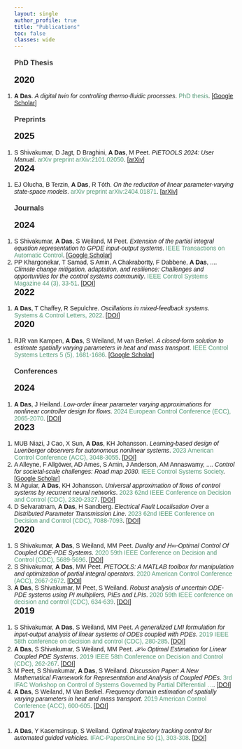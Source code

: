 ```yaml
---
layout: single
author_profile: true
title: "Publications"
toc: false
classes: wide
---
```


<html>
<head>
  <meta charset="UTF-8">
  <title>Amritam Das - Publication List</title>
  <style>
    body { font-family: Arial, sans-serif; margin: 0; }
    h2 { margin-top: 0; }
    h3 { margin-top: 20px; color: #333; }
    .author-highlight { font-weight: bold; }
    .title-italic { font-style: italic; }
    .venue { color: #597; }
    .pub-link { color: #1A0DAB; text-decoration: none; }
    .theme-tags { margin-left: 10px; }
    .tag {
      display: inline-block;
      background: #e8eaea;
      color: #356;
      border-radius: 0.3em;
      font-size: 0.85em;
      padding: 1px 6px;
      margin-right: 4px;
      font-family: Arial, sans-serif;
    }
    .tag.nonlinear { background: #FFDD99; color: #875300; }
    .tag.pde { background: #CCE5FF; color: #003366; }
    .tag.ml { background: #D4EDDA; color: #155724; }
    .tag.fault { background: #F8D7DA; color: #721c24; }
    ol { margin: 0; padding: 0; }
    li { margin: 0; padding: 0; }
  </style>
</head>
<body>
<h3>PhD Thesis</h3>
<h2>2020</h2>
<ol><li><span class="author-highlight">A Das</span>. <span class="title-italic">A digital twin for controlling thermo-fluidic processes</span>. <span class="venue">PhD thesis</span>. [<a href="https://scholar.google.com/citations?view_op=view_citation&hl=en&user=dZ1NkwoAAAAJ&citation_for_view=dZ1NkwoAAAAJ:Wp0gIr-vW9MC">Google Scholar</a>] </li></ol>
<h3>Preprints</h3>
<h2>2025</h2>
<ol><li>S Shivakumar, D Jagt, D Braghini, <span class="author-highlight">A Das</span>, M Peet. <span class="title-italic">PIETOOLS 2024: User Manual</span>. <span class="venue">arXiv preprint arXiv:2101.02050</span>. [<a href="https://arxiv.org/abs/2101.02050">arXiv</a>] </li></ol>
<h2>2024</h2>
<ol><li>EJ Olucha, B Terzin, <span class="author-highlight">A Das</span>, R Tóth. <span class="title-italic">On the reduction of linear parameter-varying state-space models</span>. <span class="venue">arXiv preprint arXiv:2404.01871</span>. [<a href="https://arxiv.org/abs/2404.01871">arXiv</a>] </li></ol>
<h3>Journals</h3>
<h2>2024</h2>
<ol><li>S Shivakumar, <span class="author-highlight">A Das</span>, S Weiland, M Peet. <span class="title-italic">Extension of the partial integral equation representation to GPDE input-output systems</span>. <span class="venue">IEEE Transactions on Automatic Control</span>. [<a href="https://scholar.google.com/citations?view_op=view_citation&hl=en&user=dZ1NkwoAAAAJ&citation_for_view=dZ1NkwoAAAAJ:M3ejUd6NZC8C">Google Scholar</a>] </li><li>PP Khargonekar, T Samad, S Amin, A Chakrabortty, F Dabbene, <span class="author-highlight">A Das</span>, .... <span class="title-italic">Climate change mitigation, adaptation, and resilience: Challenges and opportunities for the control systems community</span>. <span class="venue">IEEE Control Systems Magazine 44 (3), 33-51</span>. [<a href="https://doi.org/10.1109/mcs.2024.3382377">DOI</a>] </li></ol>
<h2>2022</h2>
<ol><li><span class="author-highlight">A Das</span>, T Chaffey, R Sepulchre. <span class="title-italic">Oscillations in mixed-feedback systems</span>. <span class="venue">Systems & Control Letters, 2022</span>. [<a href="https://doi.org/10.1016/j.sysconle.2022.105289">DOI</a>] </li></ol>
<h2>2020</h2>
<ol><li>RJR van Kampen, <span class="author-highlight">A Das</span>, S Weiland, M van Berkel. <span class="title-italic">A closed-form solution to estimate spatially varying parameters in heat and mass transport</span>. <span class="venue">IEEE Control Systems Letters 5 (5), 1681-1686</span>. [<a href="https://scholar.google.com/citations?view_op=view_citation&hl=en&user=dZ1NkwoAAAAJ&citation_for_view=dZ1NkwoAAAAJ:8k81kl-MbHgC">Google Scholar</a>] </li></ol>
<h3>Conferences</h3>
<h2>2024</h2>
<ol><li><span class="author-highlight">A Das</span>, J Heiland. <span class="title-italic">Low-order linear parameter varying approximations for nonlinear controller design for flows</span>. <span class="venue">2024 European Control Conference (ECC), 2065-2070</span>. [<a href="https://doi.org/10.23919/ecc64448.2024.10591292">DOI</a>] </li></ol>
<h2>2023</h2>
<ol><li>MUB Niazi, J Cao, X Sun, <span class="author-highlight">A Das</span>, KH Johansson. <span class="title-italic">Learning-based design of Luenberger observers for autonomous nonlinear systems</span>. <span class="venue">2023 American Control Conference (ACC), 3048-3055</span>. [<a href="https://doi.org/10.23919/acc55779.2023.10156294">DOI</a>] </li><li>A Alleyne, F Allgöwer, AD Ames, S Amin, J Anderson, AM Annaswamy, .... <span class="title-italic">Control for societal-scale challenges: Road map 2030</span>. <span class="venue">IEEE Control Systems Society</span>. [<a href="https://scholar.google.com/citations?view_op=view_citation&hl=en&user=dZ1NkwoAAAAJ&citation_for_view=dZ1NkwoAAAAJ:k_IJM867U9cC">Google Scholar</a>] </li><li>M Aguiar, <span class="author-highlight">A Das</span>, KH Johansson. <span class="title-italic">Universal approximation of flows of control systems by recurrent neural networks</span>. <span class="venue">2023 62nd IEEE Conference on Decision and Control (CDC), 2320-2327</span>. [<a href="https://doi.org/10.1109/cdc49753.2023.10383457">DOI</a>] </li><li>D Selvaratnam, <span class="author-highlight">A Das</span>, H Sandberg. <span class="title-italic">Electrical Fault Localisation Over a Distributed Parameter Transmission Line</span>. <span class="venue">2023 62nd IEEE Conference on Decision and Control (CDC), 7088-7093</span>. [<a href="https://doi.org/10.1109/cdc49753.2023.10383452">DOI</a>] </li></ol>
<h2>2020</h2>
<ol><li>S Shivakumar, <span class="author-highlight">A Das</span>, S Weiland, MM Peet. <span class="title-italic">Duality and H∞-Optimal Control Of Coupled ODE-PDE Systems</span>. <span class="venue">2020 59th IEEE Conference on Decision and Control (CDC), 5689-5696</span>. [<a href="https://doi.org/10.1109/cdc42340.2020.9303989">DOI</a>] </li><li>S Shivakumar, <span class="author-highlight">A Das</span>, MM Peet. <span class="title-italic">PIETOOLS: A MATLAB toolbox for manipulation and optimization of partial integral operators</span>. <span class="venue">2020 American Control Conference (ACC), 2667-2672</span>. [<a href="https://doi.org/10.23919/acc45564.2020.9147712">DOI</a>] </li><li><span class="author-highlight">A Das</span>, S Shivakumar, M Peet, S Weiland. <span class="title-italic">Robust analysis of uncertain ODE-PDE systems using PI multipliers, PIEs and LPIs</span>. <span class="venue">2020 59th IEEE conference on decision and control (CDC), 634-639</span>. [<a href="https://doi.org/10.1109/cdc42340.2020.9303892">DOI</a>] </li></ol>
<h2>2019</h2>
<ol><li>S Shivakumar, <span class="author-highlight">A Das</span>, S Weiland, MM Peet. <span class="title-italic">A generalized LMI formulation for input-output analysis of linear systems of ODEs coupled with PDEs</span>. <span class="venue">2019 IEEE 58th conference on decision and control (CDC), 280-285</span>. [<a href="https://doi.org/10.1109/cdc40024.2019.9030224">DOI</a>] </li><li><span class="author-highlight">A Das</span>, S Shivakumar, S Weiland, MM Peet. <span class="title-italic">ℋ∞ Optimal Estimation for Linear Coupled PDE Systems</span>. <span class="venue">2019 IEEE 58th Conference on Decision and Control (CDC), 262-267</span>. [<a href="https://doi.org/10.1109/cdc40024.2019.9029595">DOI</a>] </li><li>M Peet, S Shivakumar, <span class="author-highlight">A Das</span>, S Weiland. <span class="title-italic">Discussion Paper: A New Mathematical Framework for Representation and Analysis of Coupled PDEs</span>. <span class="venue">3rd IFAC Workshop on Control of Systems Governed by Partial Differential …</span>. [<a href="https://doi.org/10.1016/j.ifacol.2019.08.023">DOI</a>] </li><li><span class="author-highlight">A Das</span>, S Weiland, M Van Berkel. <span class="title-italic">Frequency domain estimation of spatially varying parameters in heat and mass transport</span>. <span class="venue">2019 American Control Conference (ACC), 600-605</span>. [<a href="https://doi.org/10.23919/acc.2019.8814465">DOI</a>] </li></ol>
<h2>2017</h2>
<ol><li><span class="author-highlight">A Das</span>, Y Kasemsinsup, S Weiland. <span class="title-italic">Optimal trajectory tracking control for automated guided vehicles</span>. <span class="venue">IFAC-PapersOnLine 50 (1), 303-308</span>. [<a href="https://doi.org/10.1016/j.ifacol.2017.08.050">DOI</a>] </li></ol>
</body>
</html>